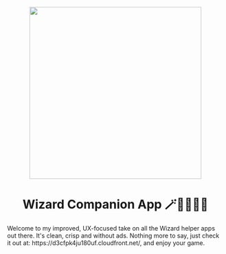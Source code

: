 <p align="center">
  <a href="https://github.com/frdwhite24/avinet-app">
    <img src="https://github.com/user-attachments/assets/d8ff45a8-4944-4e37-abdc-6e45debed0cb" width=400>
  </a>
  <h1 align="center">Wizard Companion App 🪄🧙🏼✨🧙</h1>
  <p>
    Welcome to my improved, UX-focused take on all the Wizard helper apps out there. It's clean, crisp and without ads. Nothing more to say, just check it out at: https://d3cfpk4ju180uf.cloudfront.net/, and enjoy your game.
  </p>
</p>
